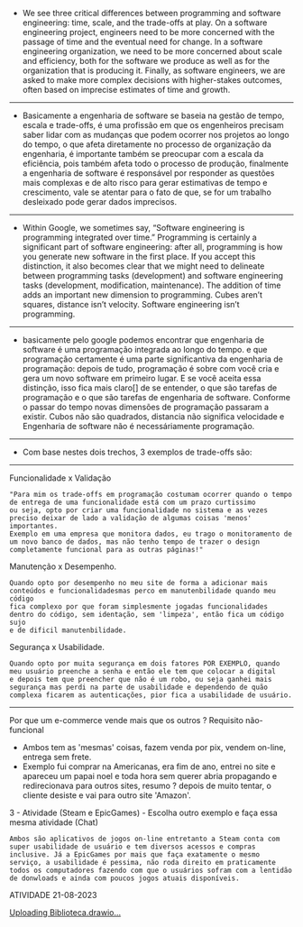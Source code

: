 -  We see three critical differences between programming and software engineering: time, scale,
and the trade-offs at play. On a software engineering project, engineers need to be more concerned 
with the passage of time and the eventual need for change. In a software engineering organization, 
we need to be more concerned about scale and efficiency, both for the software we produce as well as for the organization 
that is producing it. Finally, as software engineers, we are asked to make more complex decisions
with higher-stakes outcomes, often based on imprecise estimates of time and growth.
-----------------------------------------------------------------------------------------------------------------------------------------------------------------------------------------------------------------------------
-  Basicamente a engenharia de software se baseia na gestão de tempo, escala
e trade-offs, é uma profissão em que os engenheiros precisam saber lidar
com as mudanças que podem ocorrer nos projetos ao longo do tempo, o que
afeta diretamente no processo de organização da engenharia, é importante
também se preocupar com a escala da eficiência, pois também afeta todo o
processo de produção, finalmente a engenharia de software é responsável
por responder as questões mais complexas e de alto risco para gerar estimativas
de tempo e crescimento, vale se atentar para o fato de que, se for um trabalho
desleixado pode gerar dados imprecisos.
-----------------------------------------------------------------------------------------------------------------------------------------------------------------------------------------------------------------------------
-  Within Google, we sometimes say, “Software engineering is programming integrated over time.” 
Programming is certainly a significant part of software engineering: after all, programming is 
how you generate new software in the first place. If you accept this distinction, it also becomes 
clear that we might need to delineate between programming tasks (development) and software engineering 
tasks (development, modification, maintenance). The addition of time adds an important new dimension to 
programming. Cubes aren’t squares, distance isn’t velocity. Software engineering isn’t programming.
-----------------------------------------------------------------------------------------------------------------------------------------------------------------------------------------------------------------------------
-  basicamente pelo google podemos encontrar que engenharia de software é uma programação integrada ao longo do tempo.
e que programação certamente é uma parte significantiva da engenharia de programação: depois de tudo, programação
é sobre com você cria e gera um novo software em primeiro lugar. E se você aceita essa distinção, isso fica mais claro[]
de se entender, o que são tarefas de programação e o que são tarefas de engenharia de software. Conforme o passar do tempo
novas dimensões de programação passaram a existir. Cubos não são quadrados, distancia não significa velocidade e 
Engenharia de software não é necessáriamente programação.
-----------------------------------------------------------------------------------------------------------------------------------------------------------------------------------------------------------------------------
-  Com base nestes dois trechos, 3 exemplos de trade-offs são:
-----------------------------------------------------------------------------------------------------------------------------------------------------------------------------------------------------------------------------
  Funcionalidade x Validação
  
    "Para mim os trade-offs em programação costumam ocorrer quando o tempo de entrega de uma funcionalidade está com um prazo curtissimo
    ou seja, opto por criar uma funcionalidade no sistema e as vezes preciso deixar de lado a validação de algumas coisas 'menos' importantes.
    Exemplo em uma empresa que monitora dados, eu trago o monitoramento de um novo banco de dados, mas não tenho tempo de trazer o design 
    completamente funcional para as outras páginas!"

  Manutenção x Desempenho.

    Quando opto por desempenho no meu site de forma a adicionar mais conteúdos e funcionalidadesmas perco em manutenbilidade quando meu código 
    fica complexo por que foram simplesmente jogadas funcionalidades dentro do código, sem identação, sem 'limpeza', então fica um código sujo
    e de dificil manutenbilidade.

  Segurança x Usabilidade.

    Quando opto por muita segurança em dois fatores POR EXEMPLO, quando meu usuário preenche a senha e então ele tem que colocar a digital
    e depois tem que preencher que não é um robo, ou seja ganhei mais segurança mas perdi na parte de usabilidade e dependendo de quão 
    complexa ficarem as autenticações, pior fica a usabilidade de usuário.

-----------------------------------------------------------------------------------------------------------------------------------------------------------------------------------------------------------------------------

Por que um e-commerce vende mais que os outros ?
Requisito não-funcional
- Ambos tem as 'mesmas' coisas, fazem venda por pix, vendem on-line, entrega sem frete.
- Exemplo fui comprar na Americanas, era fim de ano, entrei no site e apareceu um papai noel e toda hora sem querer
abria propagando e redirecionava para outros sites, resumo ? depois de muito tentar, o cliente desiste e vai para outro site
'Amazon'.

3 - Atividade (Steam e EpicGames) - Escolha outro exemplo e faça essa mesma atividade (Chat)
    
    Ambos são aplicativos de jogos on-line entretanto a Steam conta com super usabilidade de usuário e tem diversos acessos e compras 
    inclusive. Já a EpicGames por mais que faça exatamente o mesmo serviço, a usabilidade é pessima, não roda direito em praticamente
    todos os computadores fazendo com que o usuários sofram com a lentidão de donwloads e ainda com poucos jogos atuais disponíveis.

ATIVIDADE 21-08-2023

[Uploading Biblioteca.drawio…]()<mxfile host="app.diagrams.net" modified="2023-08-21T23:12:00.849Z" agent="Mozilla/5.0 (Windows NT 10.0; Win64; x64) AppleWebKit/537.36 (KHTML, like Gecko) Chrome/114.0.0.0 Safari/537.36 OPR/100.0.0.0" etag="uHa69YOq845QC-SL9M6g" version="21.6.8" type="device">
  <diagram name="Página-1" id="ZHeiRIzCR86s6FnEl8aW">
    <mxGraphModel dx="883" dy="505" grid="1" gridSize="10" guides="1" tooltips="1" connect="1" arrows="1" fold="1" page="1" pageScale="1" pageWidth="827" pageHeight="1169" math="0" shadow="0">
      <root>
        <mxCell id="0" />
        <mxCell id="1" parent="0" />
        <mxCell id="mEWZMtl0eUW2mmlCi85--11" style="edgeStyle=orthogonalEdgeStyle;rounded=0;orthogonalLoop=1;jettySize=auto;html=1;exitX=0.5;exitY=0.5;exitDx=0;exitDy=0;exitPerimeter=0;endArrow=open;endFill=0;" edge="1" parent="1" source="mEWZMtl0eUW2mmlCi85--1" target="mEWZMtl0eUW2mmlCi85--2">
          <mxGeometry relative="1" as="geometry" />
        </mxCell>
        <mxCell id="mEWZMtl0eUW2mmlCi85--1" value="Usuário" style="shape=umlActor;verticalLabelPosition=bottom;verticalAlign=top;html=1;outlineConnect=0;" vertex="1" parent="1">
          <mxGeometry x="55" y="280" width="30" height="60" as="geometry" />
        </mxCell>
        <mxCell id="mEWZMtl0eUW2mmlCi85--12" style="edgeStyle=orthogonalEdgeStyle;rounded=0;orthogonalLoop=1;jettySize=auto;html=1;exitX=0.5;exitY=0;exitDx=0;exitDy=0;entryX=0;entryY=0.5;entryDx=0;entryDy=0;endArrow=open;endFill=0;" edge="1" parent="1" source="mEWZMtl0eUW2mmlCi85--2" target="mEWZMtl0eUW2mmlCi85--9">
          <mxGeometry relative="1" as="geometry" />
        </mxCell>
        <mxCell id="mEWZMtl0eUW2mmlCi85--2" value="Buscar Livro" style="ellipse;whiteSpace=wrap;html=1;fillColor=#7DB1FF;" vertex="1" parent="1">
          <mxGeometry x="125" y="280" width="120" height="80" as="geometry" />
        </mxCell>
        <mxCell id="mEWZMtl0eUW2mmlCi85--10" style="edgeStyle=orthogonalEdgeStyle;rounded=0;orthogonalLoop=1;jettySize=auto;html=1;exitX=0.5;exitY=0.5;exitDx=0;exitDy=0;exitPerimeter=0;entryX=1;entryY=0.5;entryDx=0;entryDy=0;endArrow=open;endFill=0;" edge="1" parent="1" source="mEWZMtl0eUW2mmlCi85--4" target="mEWZMtl0eUW2mmlCi85--8">
          <mxGeometry relative="1" as="geometry" />
        </mxCell>
        <mxCell id="mEWZMtl0eUW2mmlCi85--4" value="Sistema" style="shape=umlActor;verticalLabelPosition=bottom;verticalAlign=top;html=1;outlineConnect=0;" vertex="1" parent="1">
          <mxGeometry x="715" y="280" width="30" height="60" as="geometry" />
        </mxCell>
        <mxCell id="mEWZMtl0eUW2mmlCi85--17" style="edgeStyle=orthogonalEdgeStyle;rounded=0;orthogonalLoop=1;jettySize=auto;html=1;exitX=0.5;exitY=0;exitDx=0;exitDy=0;entryX=1;entryY=0.5;entryDx=0;entryDy=0;endArrow=open;endFill=0;" edge="1" parent="1" source="mEWZMtl0eUW2mmlCi85--8" target="mEWZMtl0eUW2mmlCi85--13">
          <mxGeometry relative="1" as="geometry" />
        </mxCell>
        <mxCell id="mEWZMtl0eUW2mmlCi85--8" value="Exibir Livros Disponíveis" style="ellipse;whiteSpace=wrap;html=1;fillColor=#7DB1FF;" vertex="1" parent="1">
          <mxGeometry x="545" y="280" width="120" height="80" as="geometry" />
        </mxCell>
        <mxCell id="mEWZMtl0eUW2mmlCi85--20" style="edgeStyle=orthogonalEdgeStyle;rounded=0;orthogonalLoop=1;jettySize=auto;html=1;exitX=0.5;exitY=1;exitDx=0;exitDy=0;entryX=0.5;entryY=0;entryDx=0;entryDy=0;endArrow=open;endFill=0;" edge="1" parent="1" source="mEWZMtl0eUW2mmlCi85--9" target="mEWZMtl0eUW2mmlCi85--18">
          <mxGeometry relative="1" as="geometry" />
        </mxCell>
        <mxCell id="mEWZMtl0eUW2mmlCi85--9" value="Selecionar Livros da Lista" style="ellipse;whiteSpace=wrap;html=1;fillColor=#7DB1FF;" vertex="1" parent="1">
          <mxGeometry x="225" y="180" width="120" height="80" as="geometry" />
        </mxCell>
        <mxCell id="mEWZMtl0eUW2mmlCi85--22" style="edgeStyle=orthogonalEdgeStyle;rounded=0;orthogonalLoop=1;jettySize=auto;html=1;exitX=0.5;exitY=1;exitDx=0;exitDy=0;entryX=0.5;entryY=0;entryDx=0;entryDy=0;endArrow=open;endFill=0;" edge="1" parent="1" source="mEWZMtl0eUW2mmlCi85--13" target="mEWZMtl0eUW2mmlCi85--21">
          <mxGeometry relative="1" as="geometry" />
        </mxCell>
        <mxCell id="mEWZMtl0eUW2mmlCi85--13" value="Informações dos Livros" style="ellipse;whiteSpace=wrap;html=1;fillColor=#7DB1FF;" vertex="1" parent="1">
          <mxGeometry x="455" y="180" width="120" height="80" as="geometry" />
        </mxCell>
        <mxCell id="mEWZMtl0eUW2mmlCi85--29" style="edgeStyle=orthogonalEdgeStyle;rounded=0;orthogonalLoop=1;jettySize=auto;html=1;exitX=0;exitY=0.5;exitDx=0;exitDy=0;entryX=0.414;entryY=-0.001;entryDx=0;entryDy=0;entryPerimeter=0;" edge="1" parent="1" source="mEWZMtl0eUW2mmlCi85--18" target="mEWZMtl0eUW2mmlCi85--25">
          <mxGeometry relative="1" as="geometry" />
        </mxCell>
        <mxCell id="mEWZMtl0eUW2mmlCi85--18" value="Empréstimo de Livro" style="ellipse;whiteSpace=wrap;html=1;fillColor=#7DB1FF;" vertex="1" parent="1">
          <mxGeometry x="280" y="340" width="120" height="80" as="geometry" />
        </mxCell>
        <mxCell id="mEWZMtl0eUW2mmlCi85--27" style="edgeStyle=orthogonalEdgeStyle;rounded=0;orthogonalLoop=1;jettySize=auto;html=1;exitX=1;exitY=0.5;exitDx=0;exitDy=0;entryX=0.5;entryY=0;entryDx=0;entryDy=0;" edge="1" parent="1" source="mEWZMtl0eUW2mmlCi85--21" target="mEWZMtl0eUW2mmlCi85--26">
          <mxGeometry relative="1" as="geometry" />
        </mxCell>
        <mxCell id="mEWZMtl0eUW2mmlCi85--21" value="Disponibilidade para empréstimo" style="ellipse;whiteSpace=wrap;html=1;fillColor=#7DB1FF;" vertex="1" parent="1">
          <mxGeometry x="440" y="360" width="120" height="80" as="geometry" />
        </mxCell>
        <mxCell id="mEWZMtl0eUW2mmlCi85--23" value="Devolução Livro" style="ellipse;whiteSpace=wrap;html=1;fillColor=#7DB1FF;" vertex="1" parent="1">
          <mxGeometry x="225" y="500" width="120" height="80" as="geometry" />
        </mxCell>
        <mxCell id="mEWZMtl0eUW2mmlCi85--24" value="Recolhe os Livros Devolvidos" style="ellipse;whiteSpace=wrap;html=1;fillColor=#7DB1FF;" vertex="1" parent="1">
          <mxGeometry x="480" y="500" width="120" height="80" as="geometry" />
        </mxCell>
        <mxCell id="mEWZMtl0eUW2mmlCi85--30" style="edgeStyle=orthogonalEdgeStyle;rounded=0;orthogonalLoop=1;jettySize=auto;html=1;exitX=0.5;exitY=1;exitDx=0;exitDy=0;entryX=0;entryY=0.5;entryDx=0;entryDy=0;" edge="1" parent="1" source="mEWZMtl0eUW2mmlCi85--25" target="mEWZMtl0eUW2mmlCi85--23">
          <mxGeometry relative="1" as="geometry" />
        </mxCell>
        <mxCell id="mEWZMtl0eUW2mmlCi85--25" value="Solicitar Renovação Empréstimo" style="ellipse;whiteSpace=wrap;html=1;fillColor=#7DB1FF;" vertex="1" parent="1">
          <mxGeometry x="140" y="410" width="120" height="80" as="geometry" />
        </mxCell>
        <mxCell id="mEWZMtl0eUW2mmlCi85--38" style="edgeStyle=orthogonalEdgeStyle;rounded=0;orthogonalLoop=1;jettySize=auto;html=1;exitX=0.5;exitY=1;exitDx=0;exitDy=0;entryX=1;entryY=0.5;entryDx=0;entryDy=0;" edge="1" parent="1" source="mEWZMtl0eUW2mmlCi85--26" target="mEWZMtl0eUW2mmlCi85--24">
          <mxGeometry relative="1" as="geometry" />
        </mxCell>
        <mxCell id="mEWZMtl0eUW2mmlCi85--26" value="Verifica Renovação do Empréstimo" style="ellipse;whiteSpace=wrap;html=1;fillColor=#7DB1FF;" vertex="1" parent="1">
          <mxGeometry x="575" y="420" width="120" height="80" as="geometry" />
        </mxCell>
        <mxCell id="mEWZMtl0eUW2mmlCi85--37" value="&amp;lt;&amp;lt;Extend&amp;gt;&amp;gt;" style="endArrow=open;startArrow=open;html=1;rounded=0;entryX=0;entryY=0.5;entryDx=0;entryDy=0;startFill=0;endFill=0;dashed=1;" edge="1" parent="1" source="mEWZMtl0eUW2mmlCi85--23" target="mEWZMtl0eUW2mmlCi85--24">
          <mxGeometry width="50" height="50" relative="1" as="geometry">
            <mxPoint x="340" y="580" as="sourcePoint" />
            <mxPoint x="390" y="530" as="targetPoint" />
          </mxGeometry>
        </mxCell>
        <mxCell id="mEWZMtl0eUW2mmlCi85--41" value="Sistema de Biblioteca" style="swimlane;startSize=0;fontSize=20;verticalAlign=middle;fontStyle=2;fontColor=#3399FF;" vertex="1" parent="1">
          <mxGeometry x="110" y="150" width="590" height="460" as="geometry" />
        </mxCell>
      </root>
    </mxGraphModel>
  </diagram>
</mxfile>

